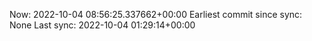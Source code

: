 Now: 2022-10-04 08:56:25.337662+00:00 Earliest commit since sync: None Last sync: 2022-10-04 01:29:14+00:00

